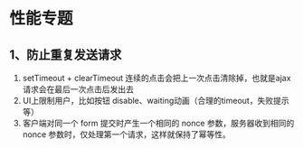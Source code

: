 # 性能专题



## 1、防止重复发送请求

1. setTimeout + clearTimeout 连续的点击会把上一次点击清除掉，也就是ajax请求会在最后一次点击后发出去
2. UI上限制用户，比如按钮 disable、waiting动画（合理的timeout，失败提示等）
3. 客户端对同一个 form 提交时产生一个相同的 nonce 参数，服务器收到相同的 nonce 参数时，仅处理第一个请求，这样就保持了幂等性。
